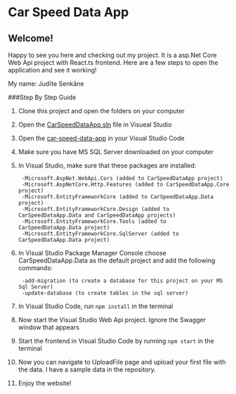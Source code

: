 # Car Speed Data App
## Welcome!

<p>Happy to see you here and checking out my project. It is a asp.Net Core Web Api project with React.ts frontend. Here are a few steps to open the application and see it working!</p>

<p>My name: Judīte Senkāne</p>

###Step By Step Guide
1. Clone this project and open the folders on your computer
1. Open the [CarSpeedDataApp.sln](https://github.com/judite-senkane/car-speed-data-web-api/blob/car-speed-data/CarSpeedDataApp/CarSpeedDataApp.sln) file in Visueal Studio
1. Open the [car-speed-data-app](https://github.com/judite-senkane/car-speed-data-web-api/tree/car-speed-data) in your Visual Studio Code
1. Make sure you have MS SQL Server downloaded on your computer
1. In Visual Studio, make sure that these packages are installed: 

		-Microsoft.AspNet.WebApi.Cors (added to CarSpeedDataApp project)
		-Microsoft.AspNetCore.Http.Features (added to CarSpeedDataApp.Core project)
		-Microsoft.EntityFrameworkCore (added to CarSpeedDataApp.Data project)
		-Microsoft.EntityFrameworkCore.Design (added to CarSpeedDataApp.Data and CarSpeedDataApp projects)
		-Microsoft.EntityFrameworkCore.Tools (added to CarSpeedDataApp.Data project)
		-Microsoft.EntityFrameworkCore.SqlServer (added to CarSpeedDataApp.Data project)

1. In Visual Studio Package Manager Console choose CarSpeedDataApp.Data as the default project and add the following commands:

		-add-migration (to create a database for this project on your MS Sql Server)
		-update-database (to create tables in the sql server)

1. In Visual Studio Code, run ```npm install``` in the terminal
1. Now start the Visual Studio Web Api project. Ignore the Swagger window that appears
1. Start the frontend in Visual Studio Code by running ```npm start``` in the terminal
1. Now you can navigate to UploadFile page and upload your first file with the data. I have a sample data in the repository.
1. Enjoy the website!

